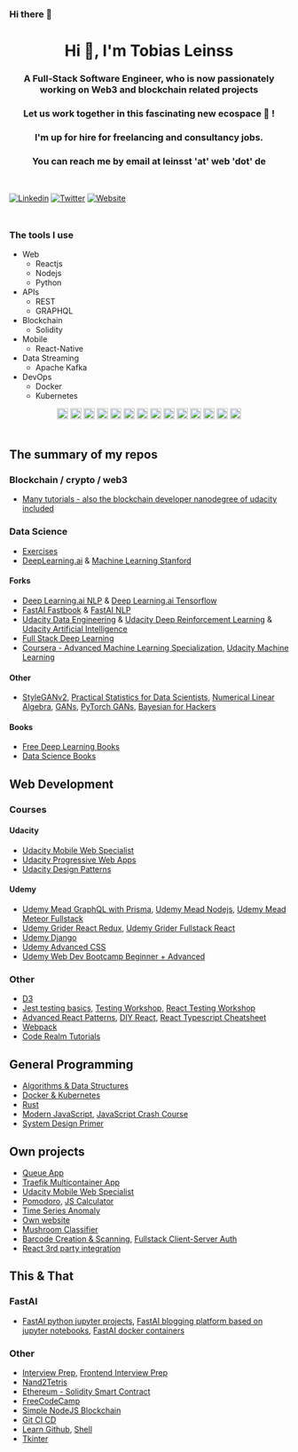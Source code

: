 ### Hi there 👋

<!--
**Caruso33/caruso33** is a ✨ _special_ ✨ repository because its `README.md` (this file) appears on your GitHub profile.

Here are some ideas to get you started:

- 🔭 I’m currently working on ...
- 🌱 I’m currently learning ...
- 👯 I’m looking to collaborate on ...
- 🤔 I’m looking for help with ...
- 💬 Ask me about ...
- 📫 How to reach me: ...
- 😄 Pronouns: ...
- ⚡ Fun fact: ...
-->

<h1 align="center">Hi 👋, I'm Tobias Leinss </h1>

<h3 align="center">A Full-Stack Software Engineer, who is now passionately working on Web3 and blockchain related projects</h3>
<h3 align="center">Let us work together in this fascinating new ecospace 🚀 !</h3>

<div style="margin-top: 16px;" />

<h3 align="center">I'm up for hire for freelancing and consultancy jobs.</h3>
<h3 align="center">You can reach me by email at leinsst 'at' web 'dot' de</h3>

<div style="margin-top: 48px;" />

[![Linkedin](https://img.shields.io/badge/LinkedIn-0077B5?style=for-the-badge&logo=linkedin&logoColor=white)](https://www.linkedin.com/in/tobias-leinss/)
[![Twitter](https://img.shields.io/badge/Twitter-1DA1F2?style=for-the-badge&logo=twitter&logoColor=white)](https://twitter.com/caruso33)
[![Website](https://img.shields.io/website?down_color=red&down_message=offline&style=for-the-badge&up_color=green&up_message=up&url=https%3A%2F%2Fleinss.xyz)](https://leinss.xyz)

<div style="margin-top: 48px;" />

### The tools I use

- Web
  - Reactjs
  - Nodejs
  - Python
- APIs
  - REST
  - GRAPHQL
- Blockchain
  - Solidity
- Mobile
  - React-Native
- Data Streaming
  - Apache Kafka
- DevOps
  - Docker
  - Kubernetes

<p align="center">
  <img src="https://img.icons8.com/color/48/000000/git.png" alt="git" width="20" height="20"/> 
  <img src="https://img.icons8.com/color/48/000000/javascript.png" alt="javascript" width="20" height="20"/> 
  <img src="https://img.icons8.com/color/48/000000/typescript.png" alt="typescript" width="20" height="20"/> 
  
  <img src="https://img.icons8.com/plasticine/100/000000/react.png" alt="react" width="20" height="20"/>
  <img src="https://img.icons8.com/color/48/000000/react-native.png" alt="react-native" width="20" height="20"/> 
  
  <img src="https://img.icons8.com/color/48/000000/nodejs.png" alt="nodejs" width="20" height="20"/> 
  <img src="https://img.icons8.com/color/48/000000/python.png" alt="python" width="20" height="20"/> 
  
  <img src="https://img.icons8.com/metro/26/000000/html-filetype.png" alt="html" width="20" height="20"/> 
  <img src="https://img.icons8.com/metro/26/000000/css-filetype.png" alt="css" width="20" height="20"/> 
  
  <img src="https://img.icons8.com/color/48/000000/docker.png" alt="docker" width="20" height="20"/> 
  <img src="https://img.icons8.com/color/48/000000/kubernetes.png" alt="kubernetes" width="20" height="20"/> 
  
  <img src="https://img.icons8.com/color/48/000000/redux.png" alt="react-redux" width="20" height="20"/> 
  
  <img src="https://img.icons8.com/nolan/64/api-settings.png" alt="rest-api" width="20" height="20"/> 
  <img src="https://img.icons8.com/color/48/000000/graphql.png" alt="graphql" width="20" height="20"/> 
</p>

<div style="margin-top: 3rem;" />

## The summary of my repos

### Blockchain / crypto / web3

- [Many tutorials - also the blockchain developer nanodegree of udacity included](github.com/caruso33/blockchain_dapps/)

### Data Science

- [Exercises](https://github.com/Caruso33/data_science_machine_learning)
- [DeepLearning.ai](https://github.com/Caruso33/deeplearning-ai) & [Machine Learning Stanford](https://github.com/Caruso33/machine-learning-stanford)

#### Forks

- [Deep Learning.ai NLP](https://github.com/Caruso33/Deeplearning.ai-Natural-Language-Processing-Specialization) & [Deep Learning.ai Tensorflow](https://github.com/Caruso33/dlaicourse)
- [FastAI Fastbook](https://github.com/Caruso33/fastbook) & [FastAI NLP](https://github.com/Caruso33/course-nlp)
- [Udacity Data Engineering](https://github.com/Caruso33/20_udacity_dse) & [Udacity Deep Reinforcement Learning](https://github.com/Caruso33/19_udacity_drlnd) & [Udacity Artificial Intelligence](https://github.com/Caruso33/18_udacity_aind)
- [Full Stack Deep Learning](https://github.com/Caruso33/fsdl-text-recognizer-project)
- [Coursera - Advanced Machine Learning Specialization](https://github.com/Caruso33/Advanced-Machine-Learning-Specialization), [Udacity Machine Learning](https://github.com/Caruso33/ud120-machine-learning)

#### Other

- [StyleGANv2](https://github.com/Caruso33/stylegan2), [Practical Statistics for Data Scientists](https://github.com/Caruso33/practical-statistics-for-data-scientists), [Numerical Linear Algebra](https://github.com/Caruso33/numerical-linear-algebra),
  [GANs](https://github.com/Caruso33/gans), [PyTorch GANs](https://github.com/eriklindernoren/PyTorch-GAN),
  [Bayesian for Hackers](https://github.com/Caruso33/Probabilistic-Programming-and-Bayesian-Methods-for-Hackers)

#### Books

- [Free Deep Learning Books](https://github.com/Caruso33/Free-Deep-Learning-Books)
- [Data Science Books](https://github.com/Caruso33/Data-Science-Books-1)

## Web Development

### Courses

#### Udacity

- [Udacity Mobile Web Specialist](https://github.com/Caruso33/mobile-web-developer)
- [Udacity Progressive Web Apps](https://github.com/Caruso33/progressive-web-apps)
- [Udacity Design Patterns](https://github.com/Caruso33/progressive-web-apps)

#### Udemy

- [Udemy Mead GraphQL with Prisma](https://github.com/Caruso33/graphql), [Udemy Mead Nodejs](https://github.com/Caruso33/mead-node-course), [Udemy Mead Meteor Fullstack](https://github.com/Caruso33/mead-meteor-fullStack-course)
- [Udemy Grider React Redux](https://github.com/Caruso33/grider-react-redux-course),
  [Udemy Grider Fullstack React](https://github.com/Caruso33/grider-fullStack-react-course)
- [Udemy Django](https://github.com/Caruso33/django)
- [Udemy Advanced CSS](https://github.com/Caruso33/advanced-css-course)
- [Udemy Web Dev Bootcamp Beginner + Advanced](https://github.com/Caruso33/web-dev-bootcamp-beginner-advanced)

### Other

- [D3](https://github.com/Caruso33/d3)
- [Jest testing basics](https://github.com/Caruso33/testing_basics), [Testing Workshop](https://github.com/Caruso33/testing-workshop), [React Testing Workshop](https://github.com/Caruso33/react-testing-workshop)
- [Advanced React Patterns](https://github.com/Caruso33/advanced-react-patterns-v2), [DIY React](https://github.com/Caruso33/didact), [React Typescript Cheatsheet](https://github.com/Caruso33/react-typescript-cheatsheet)
- [Webpack](https://github.com/Caruso33/webpack-demo-app)
- [Code Realm Tutorials](https://github.com/Caruso33/code-realm-courses)

## General Programming

- [Algorithms & Data Structures](https://github.com/Caruso33/algos_data_structures)
- [Docker & Kubernetes](https://github.com/Caruso33/docker-kubernetes)
- [Rust](https://github.com/Caruso33/rust)
- [Modern JavaScript](https://github.com/Caruso33/modern-javascript), [JavaScript Crash Course](https://github.com/Caruso33/vf-javascript-crash-course)
- [System Design Primer](https://github.com/Caruso33/system-design-primer)

## Own projects

- [Queue App](https://github.com/Caruso33/queue_app)
- [Traefik Multicontainer App](https://github.com/Caruso33/traefik)
- [Udacity Mobile Web Specialist](https://github.com/Caruso33/mws-project)
- [Pomodoro](https://github.com/Caruso33/pomodoR), [JS Calculator](https://github.com/Caruso33/JS-Calculator)
- [Time Series Anomaly](https://github.com/Caruso33/time_series_anomaly)
- [Own website](https://github.com/Caruso33/Caruso33.github.io)
- [Mushroom Classifier](https://github.com/Caruso33/mushroom)
- [Barcode Creation & Scanning](https://github.com/Caruso33/barcode-create-scan), [Fullstack Client-Server Auth](https://github.com/Caruso33/auth-client-server)
- [React 3rd party integration](https://github.com/Caruso33/react-3rd-party-integration)

## This & That

### FastAI

- [FastAI python jupyter projects](https://github.com/Caruso33/nbdev), [FastAI blogging platform based on jupyter notebooks](https://github.com/Caruso33/fastpages), [FastAI docker containers](https://github.com/Caruso33/docker-containers)

### Other

- [Interview Prep](https://github.com/Caruso33/interview), [Frontend Interview Prep](https://github.com/Caruso33/Front-end-Developer-Interview-Questions)
- [Nand2Tetris](https://github.com/Caruso33/nand2tetris)
- [Ethereum - Solidity Smart Contract](https://github.com/Caruso33/ethereum)
- [FreeCodeCamp](https://github.com/Caruso33/freeCodeCamp)
- [Simple NodeJS Blockchain](https://github.com/Caruso33/BrewChain)
- [Git CI CD](https://github.com/Caruso33/git-ci-cd)
- [Learn Github](https://github.com/Caruso33/lGithub), [Shell](https://github.com/Caruso33/shell)
- [Tkinter](https://github.com/Caruso33/tkinter)
